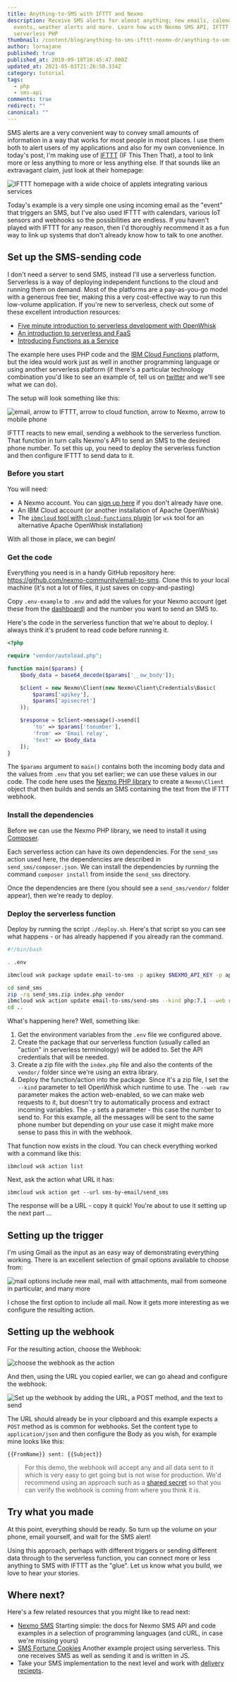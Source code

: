 ```yaml
---
title: Anything-to-SMS with IFTTT and Nexmo
description: Receive SMS alerts for almost anything; new emails, calendar
  events, weather alerts and more. Learn how with Nexmo SMS API, IFTTT and
  serverless PHP
thumbnail: /content/blog/anything-to-sms-ifttt-nexmo-dr/anything-to-sms-widescreen.png
author: lornajane
published: true
published_at: 2018-09-18T16:45:47.000Z
updated_at: 2021-05-03T21:26:50.334Z
category: tutorial
tags:
  - php
  - sms-api
comments: true
redirect: ""
canonical: ""
---
```

SMS alerts are a very convenient way to convey small amounts of information in a way that works for most people in most places. I use them both to alert users of my applications and also for my own convenience. In today's post, I'm making use of [IFTTT](https://ifttt.com) (IF This Then That), a tool to link more or less anything to more or less anything else. If that sounds like an extravagant claim, just look at their homepage:

![IFTTT homepage with a wide choice of applets integrating various services](/content/blog/anything-to-sms-with-ifttt-and-nexmo/ifttt-home-1200x600.png "IFTTT homepage")

Today's example is a very simple one using incoming email as the "event" that triggers an SMS, but I've also used IFTTT with calendars, various IoT sensors and webhooks so the possibilities are endless. If you haven't played with IFTTT for any reason, then I'd thoroughly recommend it as a fun way to link up systems that don't already know how to talk to one another.

## Set up the SMS-sending code

I don't need a server to send SMS, instead I'll use a serverless function. Serverless is a way of deploying independent functions to the cloud and running them on demand. Most of the platforms are a pay-as-you-go model with a generous free tier, making this a very cost-effective way to run this low-volume application. If you're new to serverless, check out some of these excellent introduction resources:

* [Five minute introduction to serverless development with OpenWhisk](https://medium.com/openwhisk/five-minute-intro-to-open-source-serverless-development-with-openwhisk-328b0ebfa160)
* [An introduction to serverless and FaaS](https://medium.com/@BoweiHan/an-introduction-to-serverless-and-faas-functions-as-a-service-fb5cec0417b2)
* [Introducing Functions as a Service](https://blog.alexellis.io/introducing-functions-as-a-service/)

The example here uses PHP code and the [IBM Cloud Functions](https://www.ibm.com/cloud/functions) platform, but the idea would work just as well in another programming language or using another serverless platform (if there's a particular technology combination you'd like to see an example of, tell us on [twitter](https://twitter.com/nexmodev) and we'll see what we can do).

The setup will look something like this:

![email, arrow to IFTTT, arrow to cloud function, arrow to Nexmo, arrow to mobile phone](/content/blog/anything-to-sms-with-ifttt-and-nexmo/serverless-ifttt.png "serverless IFTTT")

IFTTT reacts to new email, sending a webhook to the serverless function. That function in turn calls Nexmo's API to send an SMS to the desired phone number. To set this up, you need to deploy the serverless function and then configure IFTTT to send data to it.

### Before you start

You will need:

* A Nexmo account. You can [sign up here](https://nexmo.com) if you don't already have one.
* An IBM Cloud account (or another installation of Apache OpenWhisk)
* The [`ibmcloud` tool with `cloud-functions` plugin](https://console.bluemix.net/docs/openwhisk/bluemix_cli.html#cloudfunctions_cli) (or `wsk` tool for an alternative Apache OpenWhisk installation)

With all those in place, we can begin!

### Get the code

Everything you need is in a handy GitHub repository here: <https://github.com/nexmo-community/email-to-sms>.  Clone this to your local machine (it's not a lot of files, it just saves on copy-and-pasting)

Copy `.env-example` to `.env` and add the values for your Nexmo account (get these from the [dashboard](https://dashboard.nexmo.com)) and the number you want to send an SMS to.

Here's the code in the serverless function that we're about to deploy. I always think it's prudent to read code before running it.

```php
<?php

require "vendor/autoload.php";

function main($params) {
    $body_data = base64_decode($params['__ow_body']);

    $client = new Nexmo\Client(new Nexmo\Client\Credentials\Basic(
        $params['apikey'],
        $params['apisecret']
    ));

	$response = $client->message()->send([
		'to' => $params['tonumber'],
		'from' => 'Email relay',
		'text' => $body_data
	]);
}
```

The `$params` argument to `main()` contains both the incoming body data and the values from `.env` that you set earlier; we can use these values in our code. The code here uses the [Nexmo PHP library](https://github.com/nexmo/nexmo-php) to create a `Nexmo\Client` object that then builds and sends an SMS containing the text from the IFTTT webhook.

### Install the dependencies

Before we can use the Nexmo PHP library, we need to install it using [Composer](https://getcomposer.org).

Each serverless action can have its own dependencies. For the `send_sms` action used here, the dependencies are described in `send_sms/composer.json`. We can install the dependencies by running the command `composer install` from inside the `send_sms` directory.

Once the dependencies are there (you should see a `send_sms/vendor/` folder appear), then we're ready to deploy.

### Deploy the serverless function

Deploy by running the script `./deploy.sh`. Here's that script so you can see what happens - or has already happened if you already ran the command.

```sh
#!/bin/bash

. .env

ibmcloud wsk package update email-to-sms -p apikey $NEXMO_API_KEY -p apisecret $NEXMO_API_SECRET

cd send_sms
zip -rq send_sms.zip index.php vendor
ibmcloud wsk action update email-to-sms/send-sms --kind php:7.1 --web raw -p tonumber $TO_NUMBER send_sms.zip
cd ..
```

What's happening here? Well, something like:

1. Get the environment variables from the `.env` file we configured above.
2. Create the package that our serverless function (usually called an "action" in serverless terminology) will be added to. Set the API credentials that will be needed.
3. Create a zip file with the `index.php` file and also the contents of the `vendor/` folder since we're using an extra library.
4. Deploy the function/action into the package. Since it's a zip file, I set the `--kind` parameter to tell OpenWhisk which runtime to use. The `--web raw` parameter makes the action web-enabled, so we can make web requests to it, but doesn't try to automatically process and extract incoming variables. The `-p` sets a parameter - this case the number to send to. For this example, all the messages will be sent to the same phone number but depending on your use case it might make more sense to pass this in with the webhook.

That function now exists in the cloud. You can check everything worked with a command like this:

```
ibmcloud wsk action list
```

Next, ask the action what URL it has:

```
ibmcloud wsk action get --url sms-by-email/send_sms
```

The response will be a URL - copy it quick! You're about to use it setting up the next part ...

## Setting up the trigger

I'm using Gmail as the input as an easy way of demonstrating everything working. There is an excellent selection of gmail options available to choose from:

![mail options include new mail, mail with attachments, mail from someone in particular, and many more](/content/blog/anything-to-sms-with-ifttt-and-nexmo/choose-gmail-trigger.png "Choose Gmail trigger")

I chose the first option to include all mail. Now it gets more interesting as we configure the resulting action.

## Setting up the webhook

For the resulting action, choose the Webhook:

![choose the webhook as the action](/content/blog/anything-to-sms-with-ifttt-and-nexmo/choose-webhook-action-1200x600.png "Choose webhook action")

And then, using the URL you copied earlier, we can go ahead and configure the webhook:

![Set up the webhook by adding the URL, a POST method, and the text to send](/content/blog/anything-to-sms-with-ifttt-and-nexmo/configure-webhook-1200x600.png "Configure Webhook")

The URL should already be in your clipboard and this example expects a `POST` method as is common for webhooks. Set the content type to `application/json` and then configure the Body as you wish, for example mine looks like this:

```
{{FromName}} sent: {{Subject}}
```

> For this demo, the webhook will accept any and all data sent to it which is very easy to get going but is not wise for production. We'd recommend using an approach such as a [shared secret](https://en.wikipedia.org/wiki/Shared_secret) so that you can verify the webhook is coming from where you think it is.

## Try what you made

At this point, everything should be ready. So turn up the volume on your phone, email yourself, and wait for the SMS alert!

Using this approach, perhaps with different triggers or sending different data through to the serverless function, you can connect more or less anything to SMS with IFTTT as the "glue". Let us know what you build, we love to hear your stories.

## Where next?

Here's a few related resources that you might like to read next:

* [Nexmo SMS](https://developer.nexmo.com/messaging/sms/overview#getting-started) Starting simple: the docs for Nexmo SMS API and code examples in a selection of programming languages (and cURL, in case we're missing yours)
* [SMS Fortune Cookies](https://www.nexmo.com/blog/2018/08/14/serverless-sms-nexmo-ibm-dr/) Another example project using serverless. This one receives SMS as well as sending it and is written in JS.
* Take your SMS implementation to the next level and work with [delivery reciepts](https://www.nexmo.com/blog/2018/08/14/serverless-sms-nexmo-ibm-dr/).